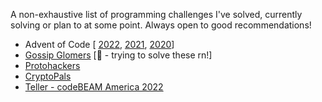 A non-exhaustive list of programming challenges I've solved, currently solving or plan to at some point.
Always open to good recommendations!

- Advent of Code [ [2022](https://github.com/hailelagi/advent-of-code/tree/main/2022), [2021](https://github.com/hailelagi/advent-of-code/tree/main/2021), [2020](https://github.com/hailelagi/advent-of-code/tree/main/2020/ruby)]
- [Gossip Glomers](https://github.com/hailelagi/gossip-glomers) [🚧 - trying to solve these rn!]
- [Protohackers](https://github.com/hailelagi/protohackers)
- [CryptoPals](https://github.com/hailelagi/matasano)
- [Teller - codeBEAM America 2022](https://gist.github.com/hailelagi/b260b8546843b635208d24306e64aa00)
